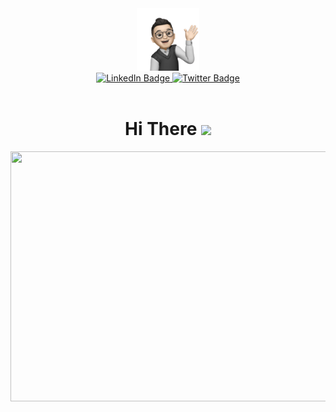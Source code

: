 <div id="header" align="center">
  <img src="https://raw.githubusercontent.com/DamonYu97/files/main/avatar-removebg.png" width="100" height="100"/>
</div>
<div id="badges" align="center">
    <a href="https://www.linkedin.com/in/yasin-alhadi/">
      <img src="https://img.shields.io/badge/LinkedIn-blue?style=for-the-badge&logo=linkedin&logoColor=white" alt="LinkedIn Badge"/>
    </a>
    <a href="https://www.twitter.com/yasin_elhadi">
      <img src="https://img.shields.io/badge/Twitter-blue?style=for-the-badge&logo=twitter&logoColor=white" alt="Twitter Badge"/><br />
    </a>
    <img src="https://komarev.com/ghpvc/?username=DamonYu97&style=flat-square&color=blue" alt=""/>
</div>
<h1 align="center">
  Hi There
  <img src="https://media.giphy.com/media/hvRJCLFzcasrR4ia7z/giphy.gif" width="30px"/>
</h1>
<div align="center">
  <img src="https://img.devrant.com/devrant/rant/r_1361926_dfujg.jpg" width="800" height="400"/>
</div>

<!--
**DamonYu97/DamonYu97** is a ✨ _special_ ✨ repository because its `README.md` (this file) appears on your GitHub profile.

Here are some ideas to get you started:

- 🔭 I’m currently working on ...
- 🌱 I’m currently learning ...
- 👯 I’m looking to collaborate on ...
- 🤔 I’m looking for help with ...
- 💬 Ask me about ...
- 📫 How to reach me: ...
- 😄 Pronouns: ...
- ⚡ Fun fact: ...
-->
